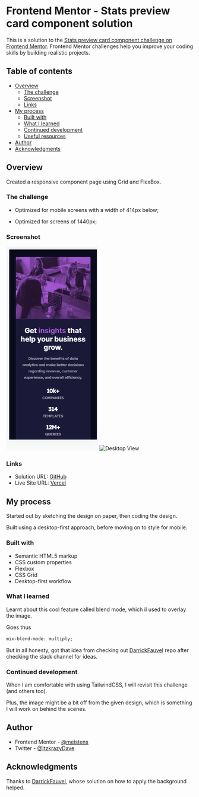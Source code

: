# Frontend Mentor - Stats preview card component solution

This is a solution to the [Stats preview card component challenge on Frontend Mentor](https://www.frontendmentor.io/challenges/stats-preview-card-component-8JqbgoU62). Frontend Mentor challenges help you improve your coding skills by building realistic projects.

## Table of contents

- [Overview](#overview)
  - [The challenge](#the-challenge)
  - [Screenshot](#screenshot)
  - [Links](#links)
- [My process](#my-process)
  - [Built with](#built-with)
  - [What I learned](#what-i-learned)
  - [Continued development](#continued-development)
  - [Useful resources](#useful-resources)
- [Author](#author)
- [Acknowledgments](#acknowledgments)

## Overview

Created a responsive component page using Grid and FlexBox.

### The challenge

- Optimized for mobile screens with a width of 414px below;

- Optimized for screens of 1440px;

### Screenshot

![Mobile View](./images/iphoneX.png)
![Desktop View](./images/13-inch-macbook-air-0-1440%20%C3%97%20900.png)

### Links

- Solution URL: [GitHub](https://github.com/meistens/Basic-Component-Page-2/tree/master/stats-preview-card-component-main)
- Live Site URL: [Vercel](https://basic-component-page-2.vercel.app)

## My process

Started out by sketching the design on paper, then coding the design.

Built using a desktop-first approach, before moving on to style for mobile.

### Built with

- Semantic HTML5 markup
- CSS custom properties
- Flexbox
- CSS Grid
- Desktop-first workflow

### What I learned

Learnt about this cool feature called blend mode, which iI used to overlay the image.

Goes thus

```CSS
mix-blend-mode: multiply;
```

But in all honesty, got that idea from checking out [DarrickFauvel](https://www.github.com/DarrickFauvel/fem07-stats-preview-card-component) repo after checking the slack channel for ideas.

### Continued development

When I am comfortable with using TailwindCSS, I will revisit this challenge (and others too).

Plus, the image might be a bit off from the given design, which is something I will work on behind the scenes.

## Author

- Frontend Mentor - [@meistens](https://www.frontendmentor.io/profile/meistens)
- Twitter - [@ItzkrazyDave](https://www.twitter.com/ItzkrazyDave)

## Acknowledgments

Thanks to [DarrickFauvel](https://www.github.com/DarrickFauvel/fem07-stats-preview-card-component), whose solution on how to apply the background helped.

